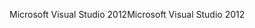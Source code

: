 <span data-ttu-id="0bc72-101">Microsoft Visual Studio 2012</span><span class="sxs-lookup"><span data-stu-id="0bc72-101">Microsoft Visual Studio 2012</span></span>